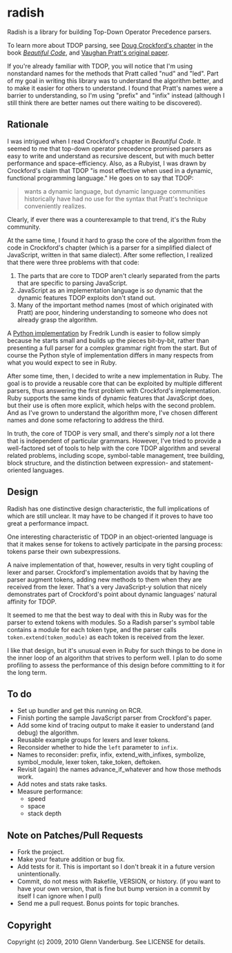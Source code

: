 # radish

Radish is a library for building Top-Down Operator Precedence parsers.

To learn more about TDOP parsing, see
[Doug Crockford's chapter][crockford] in the book
<cite>[Beautiful Code][bc]</cite>, and
[Vaughan Pratt's original paper][pratt].

If you're already familiar with TDOP, you will notice that I'm using
nonstandard names for the methods that Pratt called "nud" and "led".
Part of my goal in writing this library was to understand the
algorithm better, and to make it easier for others to understand.
I found that Pratt's names were a barrier to understanding, so I'm
using "prefix" and "infix" instead (although I still think there
are better names out there waiting to be discovered).

## Rationale

I was intrigued when I read Crockford's chapter in <cite>Beautiful
Code</cite>.  It seemed to me that top-down operator precedence
promised parsers as easy to write and understand as recursive
descent, but with much better performance and space-efficiency.
Also, as a Rubyist, I was drawn by Crockford's claim that TDOP "is
most effective when used in a dynamic, functional programming
language." He goes on to say that TDOP:

> wants a dynamic language, but dynamic language communities
> historically have had no use for the syntax that Pratt's technique
> conveniently realizes.

Clearly, if ever there was a counterexample to that trend, it's the
Ruby community.

At the same time, I found it hard to grasp the core of the algorithm
from the code in Crockford's chapter (which is a parser for a
simplified dialect of JavaScript, written in that same dialect).
After some reflection, I realized that there were three problems
with that code:

1. The parts that are core to TDOP aren't clearly separated from
   the parts that are specific to parsing JavaScript.
2. JavaScript as an implementation language is *so* dynamic that
   the dynamic features TDOP exploits don't stand out.
3. Many of the important method names (most of which originated
   with Pratt) are poor, hindering understanding to someone who
   does not already grasp the algorithm.
   
A [Python implementation][python] by Fredrik Lundh is easier to
follow simply because he starts small and builds up the pieces
bit-by-bit, rather than presenting a full parser for a complex
grammar right from the start.  But of course the Python style of
implementation differs in many respects from what you would expect
to see in Ruby.

After some time, then, I decided to write a new implementation in
Ruby.  The goal is to provide a reusable core that can be exploited
by multiple different parsers, thus answering the first problem
with Crockford's implementation.  Ruby supports the same kinds of
dynamic features that JavaScript does, but their use is often more
explicit, which helps with the second problem.  And as I've grown
to understand the algorithm more, I've chosen different names and
done some refactoring to address the third.

In truth, the core of TDOP is very small, and there's simply *not*
a lot there that is independent of particular grammars.  However,
I've tried to provide a well-factored set of tools to help with the
core TDOP algorithm and several related problems, including scope,
symbol-table management, tree building, block structure, and the
distinction between expression- and statement-oriented languages.

## Design

Radish has one distinctive design characteristic, the full implications
of which are still unclear.  It may have to be changed if it proves
to have too great a performance impact.

One interesting characteristic of TDOP in an object-oriented language
is that it makes sense for tokens to actively participate in the
parsing process: tokens parse their own subexpressions.

A naive implementation of that, however, results in very tight
coupling of lexer and parser.  Crockford's implementation avoids
that by having the parser augment tokens, adding new methods to
them when they are received from the lexer.  That's a very JavaScript-y
solution that nicely demonstrates part of Crockford's point about
dynamic languages' natural affinity for TDOP.

It seemed to me that the best way to deal with this in Ruby was for
the parser to extend tokens with modules.  So a Radish parser's
symbol table contains a module for each token type, and the parser
calls `token.extend(token_module)` as each token is received from
the lexer.

I like that design, but it's unusual even in Ruby for such things
to be done in the inner loop of an algorithm that strives to perform
well.  I plan to do some profiling to assess the performance of
this design before committing to it for the long term.

## To do

* Set up bundler and get this running on RCR.
* Finish porting the sample JavaScript parser from Crockford's
  paper.
* Add some kind of tracing output to make it easier to understand
  (and debug) the algorithm.
* Reusable example groups for lexers and lexer tokens.
* Reconsider whether to hide the `left` parameter to `infix`.
* Names to reconsider: prefix, infix, extend_with_infixes, symbolize,
  symbol_module, lexer token, take_token, deftoken.
* Revisit (again) the names advance_if_whatever and how those methods work.
* Add notes and stats rake tasks.
* Measure performance:
  * speed
  * space
  * stack depth

## Note on Patches/Pull Requests

* Fork the project.
* Make your feature addition or bug fix.
* Add tests for it. This is important so I don't break it in a
  future version unintentionally.
* Commit, do not mess with Rakefile, VERSION, or history.
  (if you want to have your own version, that is fine but bump version in a commit
  by itself I can ignore when I pull)
* Send me a pull request. Bonus points for topic branches.

## Copyright

Copyright (c) 2009, 2010 Glenn Vanderburg. See LICENSE for details.

[crockford]: http://javascript.crockford.com/tdop/tdop.html
[bc]: http://oreilly.com/catalog/9780596510046
[pratt]: http://portal.acm.org/citation.cfm?id=512931
[python]: http://effbot.org/zone/simple-top-down-parsing.htm
